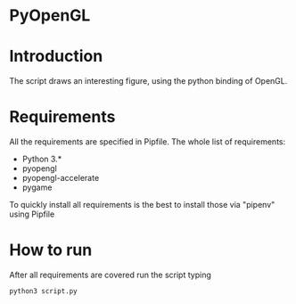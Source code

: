 # PyOpenGL

# Introduction

The script draws an interesting figure, using the python binding of OpenGL.

# Requirements

All the requirements are specified in Pipfile. The whole list of requirements:
- Python 3.*
- pyopengl
- pyopengl-accelerate
- pygame

To quickly install all requirements is the best to install those via "pipenv" using Pipfile

# How to run

After all requirements are covered run the script typing

    python3 script.py

